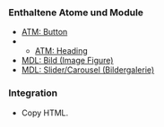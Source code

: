 ### Enthaltene Atome und Module
* [ATM: Button](../../atoms/button/button.html)
* * [ATM: Heading](../../atoms/headings/headings.html)
* [MDL: Bild (Image Figure)](../image_figure/image_figure.html)
* [MDL: Slider/Carousel (Bildergalerie)](../carousel/carousel.html)
 
### Integration
* Copy HTML.

